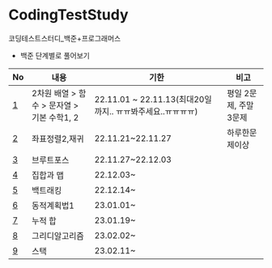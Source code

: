 ﻿# CodingTestStudy
코딩테스트스터디_백준+프로그래머스


* 백준 단계별로 풀어보기  

|No|내용|기한|비고|
|------|---|---|---|  
|[1](https://github.com/inh2613/CodingTest_Study/tree/main/No_1)|2차원 배열 > 함수 > 문자열 > 기본 수학1, 2|22.11.01 ~ 22.11.13(최대20일까지.. ㅠㅠ봐주세요..ㅠㅠㅠㅠ)|평일 2문제, 주말 3문제|
|[2](https://github.com/inh2613/CodingTest_Study/tree/main/No_2)|좌표정렬2,재귀|22.11.21~22.11.27|하루한문제이상|
|[3](https://github.com/inh2613/CodingTest_Study/tree/main/No_3)|브루트포스|22.11.27~22.12.03||
|[4](https://github.com/inh2613/CodingTest_Study/tree/main/No_4)|집합과 맵|22.12.03~||
|[5](https://github.com/inh2613/CodingTest_Study/tree/main/No_5)|백트래킹|22.12.14~||
|[6](https://github.com/inh2613/CodingTest_Study/tree/main/No_6)|동적계획법1|23.01.01~||
|[7](https://github.com/inh2613/CodingTest_Study/tree/main/No_7)|누적 합|23.01.19~||
|[8](https://github.com/inh2613/CodingTest_Study/tree/main/No_8)|그리디알고리즘|23.02.02~||
|[9](https://github.com/inh2613/CodingTest_Study/tree/main/No_9)|스택|23.02.11~||

